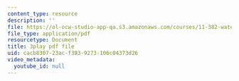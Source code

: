 ```yaml
---
content_type: resource
description: ''
file: https://ol-ocw-studio-app-qa.s3.amazonaws.com/courses/11-382-water-diplomacy-spring-2021/cacb830723acf3939273106c04373d26_KmoodT_3XPQ.pdf
file_type: application/pdf
resourcetype: Document
title: 3play pdf file
uid: cacb8307-23ac-f393-9273-106c04373d26
video_metadata:
  youtube_id: null
---
```

